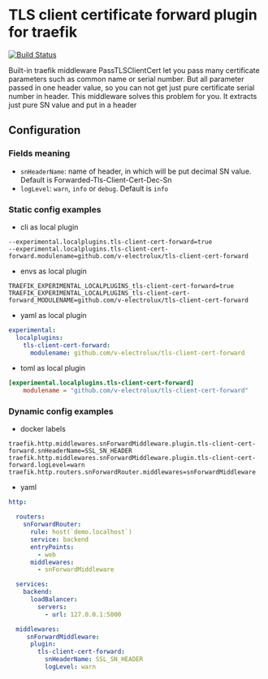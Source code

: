 # TLS client certificate forward plugin for traefik

[![Build Status](https://github.com/v-electrolux/tls-client-cert-forward/workflows/Main/badge.svg?branch=master)](https://github.com/v-electrolux/tls-client-cert-forward/actions)

Built-in traefik middleware PassTLSClientCert
let you pass many certificate parameters such as common name or serial number.
But all parameter passed in one header value,
so you can not get just pure certificate serial number in header.
This middleware solves this problem for you. It extracts just pure SN value and put in a header

## Configuration

### Fields meaning
- `snHeaderName`: name of header, in which will be put decimal SN value. 
   Default is Forwarded-Tls-Client-Cert-Dec-Sn
- `logLevel`: `warn`, `info` or `debug`. Default is `info`

### Static config examples

- cli as local plugin
```
--experimental.localplugins.tls-client-cert-forward=true
--experimental.localplugins.tls-client-cert-forward.modulename=github.com/v-electrolux/tls-client-cert-forward
```

- envs as local plugin
```
TRAEFIK_EXPERIMENTAL_LOCALPLUGINS_tls-client-cert-forward=true
TRAEFIK_EXPERIMENTAL_LOCALPLUGINS_tls-client-cert-forward_MODULENAME=github.com/v-electrolux/tls-client-cert-forward
```

- yaml as local plugin
```yaml
experimental:
  localplugins:
    tls-client-cert-forward:
      modulename: github.com/v-electrolux/tls-client-cert-forward
```

- toml as local plugin
```toml
[experimental.localplugins.tls-client-cert-forward]
    modulename = "github.com/v-electrolux/tls-client-cert-forward"
```

### Dynamic config examples

- docker labels
```
traefik.http.middlewares.snForwardMiddleware.plugin.tls-client-cert-forward.snHeaderName=SSL_SN_HEADER
traefik.http.middlewares.snForwardMiddleware.plugin.tls-client-cert-forward.logLevel=warn
traefik.http.routers.snForwardRouter.middlewares=snForwardMiddleware
```

- yaml
```yml
http:

  routers:
    snForwardRouter:
      rule: host(`demo.localhost`)
      service: backend
      entryPoints:
        - web
      middlewares:
        - snForwardMiddleware

  services:
    backend:
      loadBalancer:
        servers:
          - url: 127.0.0.1:5000

  middlewares:
     snForwardMiddleware:
      plugin:
        tls-client-cert-forward:
          snHeaderName: SSL_SN_HEADER
          logLevel: warn
```
